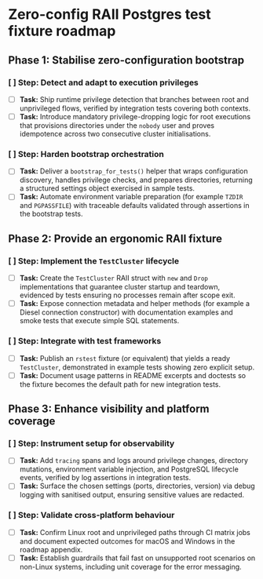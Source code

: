 # Zero-config RAII Postgres test fixture roadmap

## Phase 1: Stabilise zero-configuration bootstrap

### [ ] Step: Detect and adapt to execution privileges

- [ ] **Task:** Ship runtime privilege detection that branches between root and
  unprivileged flows, verified by integration tests covering both contexts.
- [ ] **Task:** Introduce mandatory privilege-dropping logic for root executions
  that provisions directories under the `nobody` user and proves idempotence
  across two consecutive cluster initialisations.

### [ ] Step: Harden bootstrap orchestration

- [ ] **Task:** Deliver a `bootstrap_for_tests()` helper that wraps
  configuration discovery, handles privilege checks, and prepares directories,
  returning a structured settings object exercised in sample tests.
- [ ] **Task:** Automate environment variable preparation (for example `TZDIR`
  and `PGPASSFILE`) with traceable defaults validated through assertions in the
  bootstrap tests.

## Phase 2: Provide an ergonomic RAII fixture

### [ ] Step: Implement the `TestCluster` lifecycle

- [ ] **Task:** Create the `TestCluster` RAII struct with `new` and `Drop`
  implementations that guarantee cluster startup and teardown, evidenced by
  tests ensuring no processes remain after scope exit.
- [ ] **Task:** Expose connection metadata and helper methods (for example a
  Diesel connection constructor) with documentation examples and smoke tests
  that execute simple SQL statements.

### [ ] Step: Integrate with test frameworks

- [ ] **Task:** Publish an `rstest` fixture (or equivalent) that yields a ready
  `TestCluster`, demonstrated in example tests showing zero explicit setup.
- [ ] **Task:** Document usage patterns in README excerpts and doctests so the
  fixture becomes the default path for new integration tests.

## Phase 3: Enhance visibility and platform coverage

### [ ] Step: Instrument setup for observability

- [ ] **Task:** Add `tracing` spans and logs around privilege changes, directory
  mutations, environment variable injection, and PostgreSQL lifecycle events,
  verified by log assertions in integration tests.
- [ ] **Task:** Surface the chosen settings (ports, directories, version) via
  debug logging with sanitised output, ensuring sensitive values are redacted.

### [ ] Step: Validate cross-platform behaviour

- [ ] **Task:** Confirm Linux root and unprivileged paths through CI matrix
  jobs and document expected outcomes for macOS and Windows in the roadmap
  appendix.
- [ ] **Task:** Establish guardrails that fail fast on unsupported root
  scenarios on non-Linux systems, including unit coverage for the error
  messaging.

